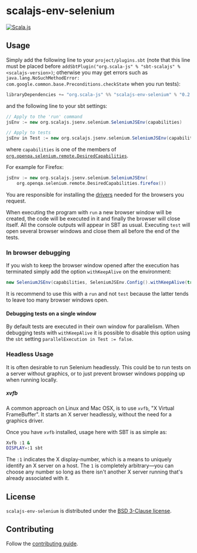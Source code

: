 # scalajs-env-selenium

[![Scala.js](https://www.scala-js.org/assets/badges/scalajs-0.6.17.svg)](https://www.scala-js.org/)

## Usage
Simply add the following line to your `project/plugins.sbt` (note that this line must be placed before `addSbtPlugin("org.scala-js" % "sbt-scalajs" % <scalajs-version>)`; otherwise you may get errors such as `java.lang.NoSuchMethodError: com.google.common.base.Preconditions.checkState` when you run tests):
```scala
libraryDependencies += "org.scala-js" %% "scalajs-env-selenium" % "0.2.0"
```
and the following line to your sbt settings:
```scala
// Apply to the 'run' command
jsEnv := new org.scalajs.jsenv.selenium.SeleniumJSEnv(capabilities)

// Apply to tests
jsEnv in Test := new org.scalajs.jsenv.selenium.SeleniumJSEnv(capabilities)
```
where `capabilities` is one of the members of
[`org.openqa.selenium.remote.DesiredCapabilities`](
https://seleniumhq.github.io/selenium/docs/api/java/org/openqa/selenium/remote/DesiredCapabilities.html).

For example for Firefox:

```scala
jsEnv := new org.scalajs.jsenv.selenium.SeleniumJSEnv(
    org.openqa.selenium.remote.DesiredCapabilities.firefox())
```

You are responsible for installing the [drivers](
http://docs.seleniumhq.org/download/#thirdPartyDrivers) needed for the browsers
you request.

When executing the program with `run` a new browser window will be created,
the code will be executed in it and finally the browser will close itself.
All the console outputs will appear in SBT as usual. Executing `test` will open
several browser windows and close them all before the end of the tests.

### In browser debugging
If you wish to keep the browser window opened after the execution has terminated simply
add the option `withKeepAlive` on the environment:

``` scala
new SeleniumJSEnv(capabilities, SeleniumJSEnv.Config().withKeepAlive(true))
```

It is recommend to use this with a `run` and not `test` because the latter tends
to leave too many browser windows open.

#### Debugging tests on a single window
By default tests are executed in their own window for parallelism.
When debugging tests with `withKeepAlive` it is possible to disable this option
using the `sbt` setting `parallelExecution in Test := false`.

### Headless Usage
It is often desirable to run Selenium headlessly.
This could be to run tests on a server without graphics, or to just prevent browser
windows popping up when running locally.

##### xvfb
A common approach on Linux and Mac OSX, is to use `xvfb`, "X Virtual FrameBuffer".
It starts an X server headlessly, without the need for a graphics driver.

Once you have `xvfb` installed, usage here with SBT is as simple as:
```sh
Xvfb :1 &
DISPLAY=:1 sbt
```

The `:1` indicates the X display-number, which is a means to uniquely identify an
X server on a host. The `1` is completely arbitrary—you can choose any number so
long as there isn't another X server running that's already associated with it.

## License

`scalajs-env-selenium` is distributed under the
[BSD 3-Clause license](./LICENSE).

## Contributing

Follow the [contributing guide](./CONTRIBUTING.md).
